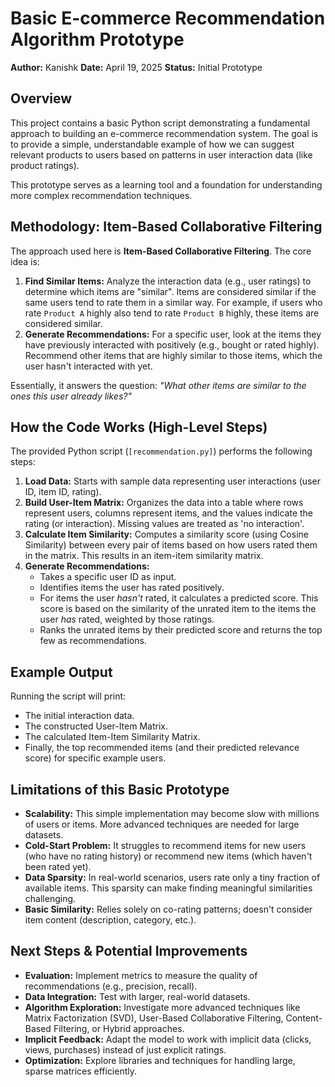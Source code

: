 # Basic E-commerce Recommendation Algorithm Prototype

**Author:** Kanishk
**Date:** April 19, 2025
**Status:** Initial Prototype

## Overview

This project contains a basic Python script demonstrating a fundamental approach to building an e-commerce recommendation system. The goal is to provide a simple, understandable example of how we can suggest relevant products to users based on patterns in user interaction data (like product ratings).

This prototype serves as a learning tool and a foundation for understanding more complex recommendation techniques.

## Methodology: Item-Based Collaborative Filtering

The approach used here is **Item-Based Collaborative Filtering**. The core idea is:

1.  **Find Similar Items:** Analyze the interaction data (e.g., user ratings) to determine which items are "similar". Items are considered similar if the same users tend to rate them in a similar way. For example, if users who rate `Product A` highly also tend to rate `Product B` highly, these items are considered similar.
2.  **Generate Recommendations:** For a specific user, look at the items they have previously interacted with positively (e.g., bought or rated highly). Recommend other items that are highly similar to those items, which the user hasn't interacted with yet.

Essentially, it answers the question: *"What other items are similar to the ones this user already likes?"*

## How the Code Works (High-Level Steps)

The provided Python script (`[recommendation.py]`) performs the following steps:

1.  **Load Data:** Starts with sample data representing user interactions (user ID, item ID, rating).
2.  **Build User-Item Matrix:** Organizes the data into a table where rows represent users, columns represent items, and the values indicate the rating (or interaction). Missing values are treated as 'no interaction'.
3.  **Calculate Item Similarity:** Computes a similarity score (using Cosine Similarity) between every pair of items based on how users rated them in the matrix. This results in an item-item similarity matrix.
4.  **Generate Recommendations:**
    * Takes a specific user ID as input.
    * Identifies items the user has rated positively.
    * For items the user *hasn't* rated, it calculates a predicted score. This score is based on the similarity of the unrated item to the items the user *has* rated, weighted by those ratings.
    * Ranks the unrated items by their predicted score and returns the top few as recommendations.

## Example Output

Running the script will print:
* The initial interaction data.
* The constructed User-Item Matrix.
* The calculated Item-Item Similarity Matrix.
* Finally, the top recommended items (and their predicted relevance score) for specific example users.

## Limitations of this Basic Prototype

* **Scalability:** This simple implementation may become slow with millions of users or items. More advanced techniques are needed for large datasets.
* **Cold-Start Problem:** It struggles to recommend items for new users (who have no rating history) or recommend new items (which haven't been rated yet).
* **Data Sparsity:** In real-world scenarios, users rate only a tiny fraction of available items. This sparsity can make finding meaningful similarities challenging.
* **Basic Similarity:** Relies solely on co-rating patterns; doesn't consider item content (description, category, etc.).

## Next Steps & Potential Improvements

* **Evaluation:** Implement metrics to measure the quality of recommendations (e.g., precision, recall).
* **Data Integration:** Test with larger, real-world datasets.
* **Algorithm Exploration:** Investigate more advanced techniques like Matrix Factorization (SVD), User-Based Collaborative Filtering, Content-Based Filtering, or Hybrid approaches.
* **Implicit Feedback:** Adapt the model to work with implicit data (clicks, views, purchases) instead of just explicit ratings.
* **Optimization:** Explore libraries and techniques for handling large, sparse matrices efficiently.